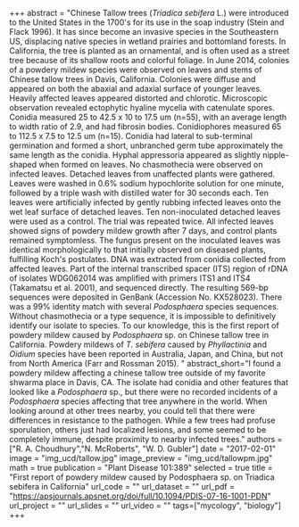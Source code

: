 +++
abstract = "Chinese Tallow trees (*Triadica sebifera* L.) were introduced to the United States in the 1700's for its use in the soap industry (Stein and Flack 1996). It has since become an invasive species in the Southeastern US, displacing native species in wetland prairies and bottomland forests. In California, the tree is planted as an ornamental, and is often used as a street tree because of its shallow roots and colorful foliage. In June 2014, colonies of a powdery mildew species were observed on leaves and stems of Chinese tallow trees in Davis, California. Colonies were diffuse and appeared on both the abaxial and adaxial surface of younger leaves. Heavily affected leaves appeared distorted and chlorotic. Microscopic observation revealed ectophytic hyaline mycelia with catenulate spores. Conidia measured 25 to 42.5 x 10 to 17.5 um (n=55), with an average length to width ratio of 2.9, and had fibrosin bodies. Conidiophores measured 65 to 112.5 x 7.5 to 12.5 um (n=15). Conidia had lateral to sub-terminal germination and formed a short, unbranched germ tube approximately the same length as the conidia. Hyphal appressoria appeared as slightly nipple-shaped when formed on leaves. No chasmothecia were observed on infected leaves. Detached leaves from unaffected plants were gathered. Leaves were washed in 0.6% sodium hypochlorite solution for one minute, followed by a triple wash with distilled water for 30 seconds each. Ten leaves were artificially infected by gently rubbing infected leaves onto the wet leaf surface of detached leaves. Ten non-inoculated detached leaves were used as a control. The trial was repeated twice. All infected leaves showed signs of powdery mildew growth after 7 days, and control plants remained symptomless. The fungus present on the inoculated leaves was identical morphologically to that initially observed on diseased plants, fulfilling Koch's postulates.  DNA was extracted from conidia collected from affected leaves. Part of the internal transcribed spacer (ITS) region of rDNA of isolates WDG062014 was amplified with primers ITS1 and ITS4 (Takamatsu et al. 2001), and sequenced directly.  The resulting 569-bp sequences were deposited in GenBank (Accession No. KX528023). There was a 99% identity match with several *Podosphaera* species sequences.  Without chasmothecia or a type sequence, it is impossible to definitively identify our isolate to species. To our knowledge, this is the first report of powdery mildew caused by *Podosphaera* sp. on Chinese tallow tree in California.  Powdery mildews of *T. sebifera* caused by *Phyllactinia* and *Oidium* species have been reported in Australia, Japan, and China, but not from North America (Farr and Rossman 2015). "
abstract_short="I found a powdery mildew affecting a chinese tallow tree outside of my favorite shwarma place in Davis, CA. The isolate had conidia and other features that looked like a *Podosphaera* sp., but there were no recorded incidents of a *Podosphaera* species affecting that tree anywhere in the world. When looking around at other trees nearby, you could tell that there were differences in resistance to the pathogen. While a few trees had profuse sporulation, others just had localized lesions, and some seemed to be completely immune, despite proximity to nearby infected trees."
authors = ["R. A. Choudhury","N. McRoberts", "W. D. Gubler"]
date = "2017-02-01"
image = "img_ucd/tallow.jpg"
image_preview = "img_ucd/tallowpm.jpg"
math = true
publication = "Plant Disease 101:389"
selected = true
title = "First report of powdery mildew caused by Podosphaera sp. on Triadica sebifera in California"
url_code = ""
url_dataset = ""
url_pdf = "https://apsjournals.apsnet.org/doi/full/10.1094/PDIS-07-16-1001-PDN"
url_project = ""
url_slides = ""
url_video = ""
tags=["mycology", "biology"]
+++
